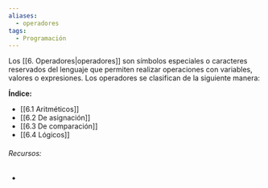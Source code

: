 ```yaml
---
aliases:
  - operadores
tags:
  - Programación
---
```

Los [[6. Operadores|operadores]] son símbolos especiales o caracteres reservados del lenguaje que permiten realizar operaciones con variables, valores o expresiones. Los operadores se clasifican de la siguiente manera:

**Índice:**

- [[6.1 Aritméticos]]
- [[6.2 De asignación]]
- [[6.3 De comparación]]
- [[6.4 Lógicos]]

###### Recursos:

- 